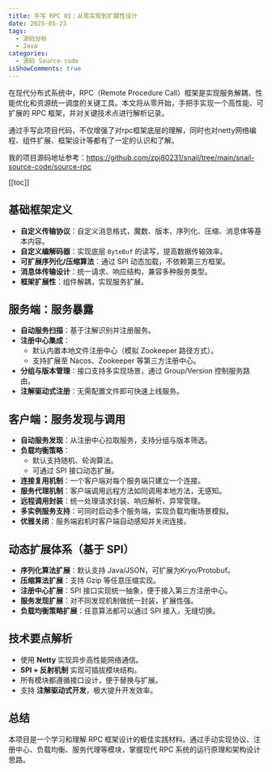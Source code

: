 ```yaml
---
title: 手写 RPC 01：从零实现到扩展性设计
date: 2025-05-23
tags:
  - 源码分析
  - Java
categories:
  - 源码 Source-code
isShowComments: true
---
```


<Boxx/>

在现代分布式系统中，RPC（Remote Procedure Call）框架是实现服务解耦、性能优化和资源统一调度的关键工具。本文将从零开始，手把手实现一个高性能、可扩展的 RPC 框架，并对关键技术点进行解析记录。

<!-- more -->

通过手写此项目代码，不仅增强了对rpc框架底层的理解，同时也对netty网络编程、组件扩展、框架设计等都有了一定的认识和了解。

我的项目源码地址参考：https://github.com/zpj80231/snail/tree/main/snail-source-code/source-rpc

[[toc]]

## 基础框架定义

- **自定义传输协议**：自定义消息格式，魔数、版本、序列化、压缩、消息体等基本内容。
- **自定义编解码器**：实现底层 `ByteBuf` 的读写，提高数据传输效率。
- **可扩展序列化/压缩算法**：通过 SPI 动态加载，不依赖第三方框架。
- **消息体传输设计**：统一请求、响应结构，兼容多种服务类型。
- **框架扩展性**：组件解耦，实现服务扩展。

## 服务端：服务暴露

- **自动服务扫描**：基于注解识别并注册服务。
- **注册中心集成**：
  - 默认内置本地文件注册中心（模拟 Zookeeper 路径方式）。
  - 支持扩展至 Nacos、Zookeeper 等第三方注册中心。
- **分组与版本管理**：接口支持多实现场景，通过 Group/Version 控制服务路由。
- **注解驱动式注册**：无需配置文件即可快速上线服务。

## 客户端：服务发现与调用

- **自动服务发现**：从注册中心拉取服务，支持分组与版本筛选。
- **负载均衡策略**：
  - 默认支持随机、轮询算法。
  - 可通过 SPI 接口动态扩展。
- **连接复用机制**：一个客户端对每个服务端只建立一个连接。
- **服务代理机制**：客户端调用远程方法如同调用本地方法，无感知。
- **远程调用封装**：统一处理请求封装、响应解析、异常管理。
- **多实例服务支持**：可同时启动多个服务端，实现负载均衡场景模拟。
- **优雅关闭**：服务端宕机时客户端自动感知并关闭连接。

## 动态扩展体系（基于 SPI）

- **序列化算法扩展**：默认支持 Java/JSON，可扩展为Kryo/Protobuf。
- **压缩算法扩展**：支持 Gzip 等任意压缩实现。
- **注册中心扩展**：SPI 接口实现统一抽象，便于接入第三方注册中心。
- **服务发现扩展**：对不同发现机制做统一封装，扩展性强。
- **负载均衡策略扩展**：任意算法都可以通过 SPI 接入，无缝切换。

## 技术要点解析

- 使用 **Netty** 实现异步高性能网络通信。
- **SPI + 反射机制** 实现可插拔模块结构。
- 所有模块都遵循接口设计，便于替换与扩展。
- 支持 **注解驱动式开发**，极大提升开发效率。

## 总结

本项目是一个学习和理解 RPC 框架设计的极佳实践材料。通过手动实现协议、注册中心、负载均衡、服务代理等模块，掌握现代 RPC 系统的运行原理和架构设计思路。

<Reward/>